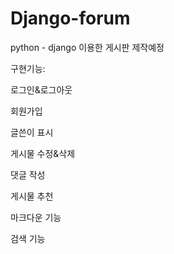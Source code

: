 # Django-forum
python - django 이용한 게시판 제작예정

구현기능:

로그인&로그아웃

회원가입

글쓴이 표시

게시물 수정&삭제 

댓글 작성 

게시물 추천

마크다운 기능

검색 기능


